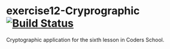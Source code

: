 # exercise12-Cryprographic [![Build Status](https://travis-ci.com/OriaTori/exercise12-Cryprographic.svg?branch=master)](https://travis-ci.com/OriaTori/exercise12-Cryprographic)
Cryptographic application for the sixth lesson in Coders School.
